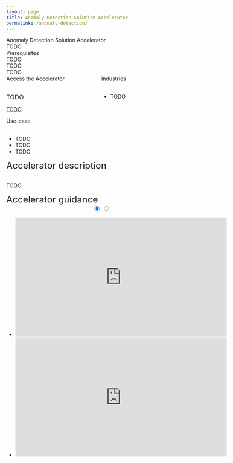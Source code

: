 ```yaml
---
layout: page
title: Anomaly Detection Solution Accelerator
permalink: /anomaly-detection/
---
```


<div class="anomaly-detection">
    <div class="title">Anomaly Detection Solution Accelerator</div>
    <div class="title-description">TODO</div>
    <div class="category">Prerequisites</div>
    <div class="prerequisites">
        <div class="prerequisites-card">TODO</div>
        <div class="prerequisites-card">TODO</div>
        <div class="prerequisites-card">TODO</div>
    </div>
    <div style="width:100%; display: flex;">
        <div style="width:50%;">
            <div class="category">Access the Accelerator</div>            
            <div class="toolkit-checkbox" style="width:100%; margin-top: 30px;">
                <label class="label" style="font-size:16px;">TODO</label>
                <p>
                    <a href="TODO" target="_blank">TODO</a>
                </p>   
            </div>
        </div>
        <div style="width:50%;">
            <div class="category">Industries</div>
            <ul  style="margin-top: 30px;">
                <li>TODO</li>
            </ul>  
        </div>
    </div>
    <div class="category">Use-case</div>
    <ul style="margin-top: 30px;">
        <li> TODO</li>
        <li> TODO</li>
        <li> TODO</li>
    </ul>
    <div class="category" style="font-size:24px;">Accelerator description</div>
    <p style="margin-top: 30px; text-decoration: none;">TODO</p>
    <div class="category" style="font-size:24px;">Accelerator guidance</div>
    <div class="accelerator-guidance-videos">
<div style="height: 100%; text-align: center">
			<div class="csslider infinity" id="slider1">
			<input type="radio" name="slides" checked="checked" id="slides_1"/>
			<input type="radio" name="slides" id="slides_2"/>
				<ul>
                    <li>
                        <iframe width="560" height="315" src="https://www.youtube.com/embed/tdFetGQuBls" title="YouTube video player" frameborder="0" allow="accelerometer; autoplay; clipboard-write; encrypted-media; gyroscope; picture-in-picture" allowfullscreen></iframe>
					</li>
                    <li>
                        <iframe width="560" height="315" src="https://www.youtube.com/embed/itfpdwh6x0E" title="YouTube video player" frameborder="0" allow="accelerometer; autoplay; clipboard-write; encrypted-media; gyroscope; picture-in-picture" allowfullscreen></iframe>
                    </li>
				</ul>
					<div class="arrows">
						<label for="slides_1"></label>
						<label for="slides_2"></label>
						<label class="goto-first" for="slides_1"></label>
						<label class="goto-last" for="slides_10"></label>
					</div>
					<div class="navigation"> 
						<div>
							<label for="slides_1"></label>
							<label for="slides_2"></label>
						</div>
					</div>
			</div>
		</div>
    </div>
    <div style="width:100%; display: flex;">
        <div style="width:50%;">
            <div class="category">Related Accelerators</div>
            <div class="toolkit-checkbox" style="width:100%; margin-top: 30px;">
                <input class="checkbox" type="checkbox" id="ml-ops" name="ml-ops" value="ml-ops">
                <label class="label-checkbox" for="ml-ops" style="font-size:16px;"> Binary Classification Accelerator</label>
            </div>
        </div>
        <div style="width:50%;">
            <div class="category">Contributing Guide</div>
            <div class="toolkit-checkbox" style="width:100%; margin-top: 30px;">
                <input class="checkbox" type="checkbox" id="ml-ops" name="ml-ops" value="ml-ops">
                <label class="label-checkbox" for="ml-ops" style="font-size:16px;"> Contribution guideline</label>
            </div>
        </div>
    </div>
    <div class="category" style="font-size:24px;">Technologies</div>
    <ul style="margin-top: 30px;">
        <li> Azure</li>
        <li> Azure</li>
        <li> Azure</li>
    </ul>
    <div style="margin-top:50px;"> 
        <div class="accelerator-acordeon">
            Architecture
            <i class="material-icons" style="margin-bottom:0px; cursor: pointer;">add_circle_outline</i>
        </div>
        <div class="accelerator-acordeon">
            Branching Strategy
            <i class="material-icons" style="margin-bottom:0px; cursor: pointer;">add_circle_outline</i>
        </div>
        <div class="accelerator-acordeon">
            Accelerator components
            <i class="material-icons" style="margin-bottom:0px; cursor: pointer;">add_circle_outline</i>
        </div>
    </div>
    <div class="category" style="font-size:24px;">Contributors</div>
    <div class="accelerator-contributors">
        <div class="accelerator-contributor">
            <div class="accelerator-contributor-image"> 
            </div>
            <div style="margin-left:10px;">
                <p class="accelerator-contributor-text">Contributor name</p>
                <p class="accelerator-contributor-text">Job title</p>
            </div>
        </div>
        <div class="accelerator-contributor">
            <div class="accelerator-contributor-image"> 
            </div>
            <div style="margin-left:10px;">
                <p class="accelerator-contributor-text">Contributor name</p>
                <p class="accelerator-contributor-text">Job title</p>
            </div>
        </div>
        <div class="accelerator-contributor">
            <div class="accelerator-contributor-image"> 
            </div>
            <div style="margin-left:10px;">
                <p class="accelerator-contributor-text">Contributor name</p>
                <p class="accelerator-contributor-text">Job title</p>
            </div>
        </div>
        <div class="accelerator-contributor">
            <div class="accelerator-contributor-image"> 
            </div>
            <div style="margin-left:10px;">
                <p class="accelerator-contributor-text">Contributor name</p>
                <p class="accelerator-contributor-text">Job title</p>
            </div>
        </div>
        <div class="accelerator-contributor">
            <div class="accelerator-contributor-image"> 
            </div>
            <div style="margin-left:10px;">
                <p class="accelerator-contributor-text">Contributor name</p>
                <p class="accelerator-contributor-text">Job title</p>
            </div>
        </div>
    </div>
</div>
